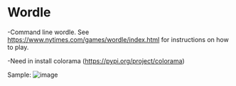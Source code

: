 # Wordle
-Command line wordle. See https://www.nytimes.com/games/wordle/index.html for instructions on how to play.

-Need in install colorama (https://pypi.org/project/colorama)

Sample:
![image](https://user-images.githubusercontent.com/39998195/233534558-9ac95a07-7c3e-4e52-bef2-99785a1d78f0.png)
